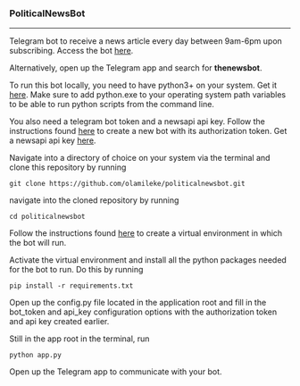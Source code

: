 ### PoliticalNewsBot

------------

Telegram bot to receive a news article every day between 9am-6pm upon subscribing. Access the bot [here](https://t.me/a_news_bot "here"). 

Alternatively, open up the Telegram app and search for **thenewsbot**.

To run this bot locally, you need to have python3+ on your system. Get it 
[here](https://https://www.python.org/downloads/ "here"). Make sure to add python.exe to your operating system path variables to be able to run python scripts from the command line.

You also need a telegram bot token and a newsapi api key. Follow the instructions found [here](https://core.telegram.org/bots#6-botfather "here") to create a new bot with its authorization token. Get a newsapi api key [here](https://newsapi.org/ "here").

Navigate into a directory of choice on your system via the terminal and clone this repository by running 

```
git clone https://github.com/olamileke/politicalnewsbot.git
```

navigate into the cloned repository by running

``` 
cd politicalnewsbot
```

Follow the instructions found [here](https://uoa-eresearch.github.io/eresearch-cookbook/recipe/2014/11/26/python-virtual-env/ "here") to create a virtual environment in which the bot will run.

Activate the virtual environment and install all the python packages needed for the bot to run. Do this by running

```
pip install -r requirements.txt
```

Open up the config.py file located in the application root and fill in the bot_token and api_key configuration options with the authorization token and api key created earlier.

Still in the app root in the terminal, run

```
python app.py
```

Open up the Telegram app to communicate with your bot.


